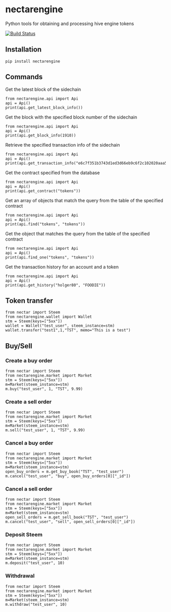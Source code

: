 # nectarengine

Python tools for obtaining and processing hive engine tokens

[![Build Status](https://travis-ci.org/holgern/nectarengine.svg?branch=master)](https://travis-ci.org/holgern/nectarengine)

## Installation

```
pip install nectarengine
```

## Commands

Get the latest block of the sidechain

```
from nectarengine.api import Api
api = Api()
print(api.get_latest_block_info())
```

Get the block with the specified block number of the sidechain

```
from nectarengine.api import Api
api = Api()
print(api.get_block_info(1910))
```

Retrieve the specified transaction info of the sidechain

```
from nectarengine.api import Api
api = Api()
print(api.get_transaction_info("e6c7f351b3743d1ed3d66eb9c6f2c102020aaa5d"))
```

Get the contract specified from the database

```
from nectarengine.api import Api
api = Api()
print(api.get_contract("tokens"))
```

Get an array of objects that match the query from the table of the specified contract

```
from nectarengine.api import Api
api = Api()
print(api.find("tokens", "tokens"))
```

Get the object that matches the query from the table of the specified contract

```
from nectarengine.api import Api
api = Api()
print(api.find_one("tokens", "tokens"))
```

Get the transaction history for an account and a token

```
from nectarengine.api import Api
api = Api()
print(api.get_history("holger80", "FOODIE"))
```

## Token transfer

```
from nectar import Steem
from nectarengine.wallet import Wallet
stm = Steem(keys=["5xx"])
wallet = Wallet("test_user", steem_instance=stm)
wallet.transfer("test1",1,"TST", memo="This is a test")
```

## Buy/Sell

### Create a buy order

```
from nectar import Steem
from nectarengine.market import Market
stm = Steem(keys=["5xx"])
m=Market(steem_instance=stm)
m.buy("test_user", 1, "TST", 9.99)
```

### Create a sell order

```
from nectar import Steem
from nectarengine.market import Market
stm = Steem(keys=["5xx"])
m=Market(steem_instance=stm)
m.sell("test_user", 1, "TST", 9.99)
```

### Cancel a buy order

```
from nectar import Steem
from nectarengine.market import Market
stm = Steem(keys=["5xx"])
m=Market(steem_instance=stm)
open_buy_orders = m.get_buy_book("TST", "test_user")
m.cancel("test_user", "buy", open_buy_orders[0]["_id"])
```

### Cancel a sell order

```
from nectar import Steem
from nectarengine.market import Market
stm = Steem(keys=["5xx"])
m=Market(steem_instance=stm)
open_sell_orders = m.get_sell_book("TST", "test_user")
m.cancel("test_user", "sell", open_sell_orders[0]["_id"])
```

### Deposit Steem

```
from nectar import Steem
from nectarengine.market import Market
stm = Steem(keys=["5xx"])
m=Market(steem_instance=stm)
m.deposit("test_user", 10)
```

### Withdrawal

```
from nectar import Steem
from nectarengine.market import Market
stm = Steem(keys=["5xx"])
m=Market(steem_instance=stm)
m.withdraw("test_user", 10)
```
